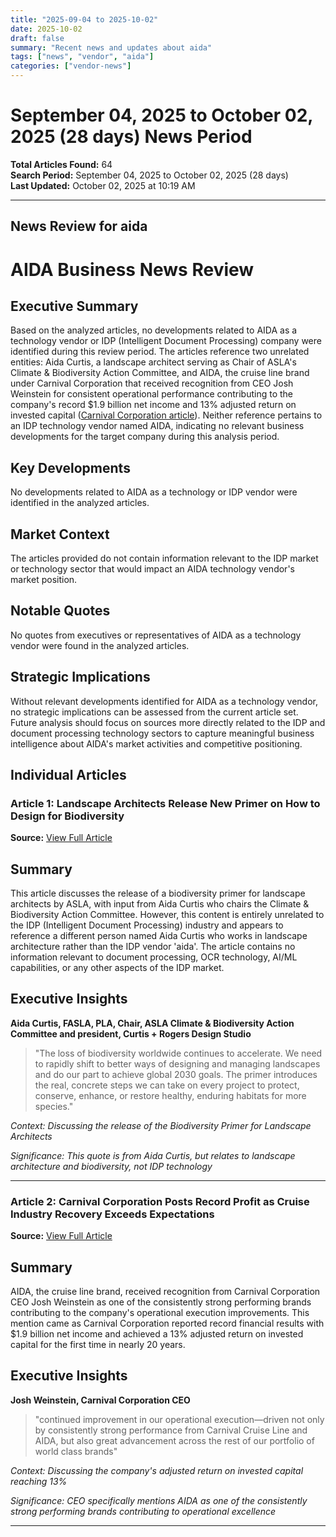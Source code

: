 ```yaml
---
title: "2025-09-04 to 2025-10-02"
date: 2025-10-02
draft: false
summary: "Recent news and updates about aida"
tags: ["news", "vendor", "aida"]
categories: ["vendor-news"]
---
```


# September 04, 2025 to October 02, 2025 (28 days) News Period 

**Total Articles Found:** 64  
**Search Period:** September 04, 2025 to October 02, 2025 (28 days)  
**Last Updated:** October 02, 2025 at 10:19 AM

---

## News Review for aida

# AIDA Business News Review

## Executive Summary

Based on the analyzed articles, no developments related to AIDA as a technology vendor or IDP (Intelligent Document Processing) company were identified during this review period. The articles reference two unrelated entities: Aida Curtis, a landscape architect serving as Chair of ASLA's Climate & Biodiversity Action Committee, and AIDA, the cruise line brand under Carnival Corporation that received recognition from CEO Josh Weinstein for consistent operational performance contributing to the company's record $1.9 billion net income and 13% adjusted return on invested capital ([Carnival Corporation article](https://gcaptain.com/carnival-corporation-posts-record-profit-as-cruise-industry-recovery-exceeds-expectations/)). Neither reference pertains to an IDP technology vendor named AIDA, indicating no relevant business developments for the target company during this analysis period.

## Key Developments

No developments related to AIDA as a technology or IDP vendor were identified in the analyzed articles.

## Market Context

The articles provided do not contain information relevant to the IDP market or technology sector that would impact an AIDA technology vendor's market position.

## Notable Quotes

No quotes from executives or representatives of AIDA as a technology vendor were found in the analyzed articles.

## Strategic Implications

Without relevant developments identified for AIDA as a technology vendor, no strategic implications can be assessed from the current article set. Future analysis should focus on sources more directly related to the IDP and document processing technology sectors to capture meaningful business intelligence about AIDA's market activities and competitive positioning.

## Individual Articles

### Article 1: Landscape Architects Release New Primer on How to Design for Biodiversity

**Source:** [View Full Article](https://dirt.asla.org/2025/09/29/landscape-architects-release-new-primer-on-how-to-design-for-biodiversity/)

## Summary

This article discusses the release of a biodiversity primer for landscape architects by ASLA, with input from Aida Curtis who chairs the Climate & Biodiversity Action Committee. However, this content is entirely unrelated to the IDP (Intelligent Document Processing) industry and appears to reference a different person named Aida Curtis who works in landscape architecture rather than the IDP vendor 'aida'. The article contains no information relevant to document processing, OCR technology, AI/ML capabilities, or any other aspects of the IDP market.

## Executive Insights

**Aida Curtis, FASLA, PLA, Chair, ASLA Climate & Biodiversity Action Committee and president, Curtis + Rogers Design Studio**

> "The loss of biodiversity worldwide continues to accelerate. We need to rapidly shift to better ways of designing and managing landscapes and do our part to achieve global 2030 goals. The primer introduces the real, concrete steps we can take on every project to protect, conserve, enhance, or restore healthy, enduring habitats for more species."

*Context: Discussing the release of the Biodiversity Primer for Landscape Architects*

*Significance: This quote is from Aida Curtis, but relates to landscape architecture and biodiversity, not IDP technology*



---

### Article 2: Carnival Corporation Posts Record Profit as Cruise Industry Recovery Exceeds Expectations

**Source:** [View Full Article](https://gcaptain.com/carnival-corporation-posts-record-profit-as-cruise-industry-recovery-exceeds-expectations/)

## Summary

AIDA, the cruise line brand, received recognition from Carnival Corporation CEO Josh Weinstein as one of the consistently strong performing brands contributing to the company's operational execution improvements. This mention came as Carnival Corporation reported record financial results with $1.9 billion net income and achieved a 13% adjusted return on invested capital for the first time in nearly 20 years.

## Executive Insights

**Josh Weinstein, Carnival Corporation CEO**

> "continued improvement in our operational execution—driven not only by consistently strong performance from Carnival Cruise Line and AIDA, but also great advancement across the rest of our portfolio of world class brands"

*Context: Discussing the company's adjusted return on invested capital reaching 13%*

*Significance: CEO specifically mentions AIDA as one of the consistently strong performing brands contributing to operational excellence*





---

